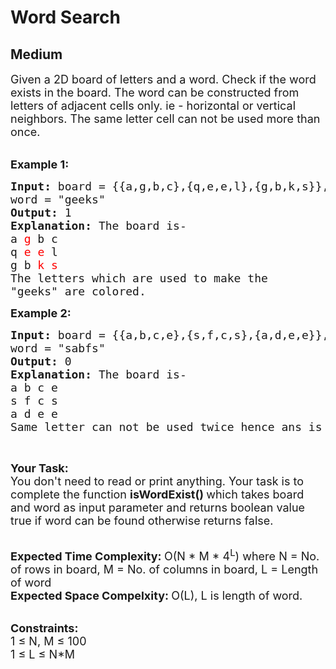 # Word Search
## Medium 
<div class="problem-statement">
                <p></p><p><span style="font-size:18px">Given a 2D board of letters and a word. Check if the word exists in the board. The word can be constructed from letters of adjacent cells only. ie - horizontal or vertical neighbors. The same letter cell can not be used more than once.</span><br>
&nbsp;</p>

<p><span style="font-size:18px"><strong>Example 1:</strong></span></p>

<pre><span style="font-size:18px"><strong>Input: </strong>board = {{a,g,b,c},{q,e,e,l},{g,b,k,s}},
word = "geeks"
<strong>Output: </strong>1
<strong>Explanation: </strong>The board is-
a <span style="color:#FF0000">g</span> b c
q <span style="color:#FF0000">e</span> <span style="color:#FF0000">e</span> l
g b <span style="color:#FF0000">k s
</span></span><span style="font-size:18px">The letters which are used to make the
"geeks" are colored.</span></pre>

<p><span style="font-size:18px"><strong>Example 2:</strong></span></p>

<pre><span style="font-size:18px"><strong>Input: </strong>board = {{a,b,c,e},{s,f,c,s},{a,d,e,e}},
word = "sabfs"
<strong>Output: </strong>0
<strong>Explanation: </strong>The board is-
a b c e
s f c s
a d e e
Same letter can not be used twice hence ans is 0</span>
</pre>

<p>&nbsp;</p>

<p><span style="font-size:18px"><strong>Your Task:</strong><br>
You don't need to read or print anything. Your task is to complete the function&nbsp;<strong>isWordExist()&nbsp;</strong>which takes board and word as input parameter and returns boolean value true if word can be found otherwise returns false.</span><br>
&nbsp;</p>

<p><span style="font-size:18px"><strong>Expected Time Complexity:&nbsp;</strong>O(N * M * 4<sup>L</sup>) where N = No. of rows in board, M = No. of columns in board, L = Length of word<br>
<strong>Expected Space Compelxity:&nbsp;</strong>O(L), L is length of word.</span><br>
&nbsp;</p>

<p><span style="font-size:18px"><strong>Constraints:</strong><br>
1 ≤ N, M ≤ 100<br>
1 ≤ L ≤ N*M</span></p>
 <p></p>
            </div>